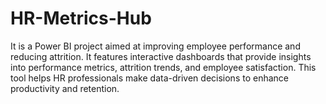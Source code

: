 # HR-Metrics-Hub
It is a Power BI project aimed at improving employee performance and reducing attrition. It features interactive dashboards that provide insights into performance metrics, attrition trends, and employee satisfaction. This tool helps HR professionals make data-driven decisions to enhance productivity and retention.

